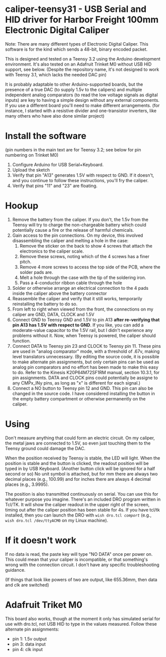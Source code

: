 # caliper-teensy31 - USB Serial and HID driver for Harbor Freight 100mm Electronic Digital Caliper

Note: There are many different types of Electronic Digital Caliper.
This software is for the kind which sends a 48-bit, binary encoded packet.

This is designed and tested on a Teensy 3.2 using the Arduino development environment.
It's also tested on an Adafruit Trinket M0 without USB HID support, see below.
(Despite the repository name, it's not designed to work with Teensy 3.1, which lacks the needed DAC pin)

It is probably adaptable to other Arduino-supported boards, but the presence of a true DAC (to supply 1.5v to the calipers)
and multiple independent analog comparators (to read the low voltage signals as digital inputs)
are key to having a simple design without any external components.
If you use a different board you'll need to make different arrangements.
(for instance, I started with a resistive divider and one-transistor inverters,
like many others who have also done similar project)

# Install the software

(pin numbers in the main text are for Teensy 3.2; see below for pin numbering on Trinket M0)

1. Configure Arduino for USB Serial+Keyboard.
1. Upload the sketch
1. Verify that pin "A13" generates 1.5V with respect to GND.  If it doesn't, and you continue to follow these instructions, you'll fry the caliper.
1. Verify that pins "11" and "23" are floating.

# Hookup
1. Remove the battery from the caliper.
 If you don't, the 1.5v from the Teensy will try to charge the non-chargeable battery
 which could potentially cause a fire or the release of harmful chemicals.
1. Gain access to the pin connections. On my device, this involved disassembling the caliper and melting a hole in the case:
   1. Remove the sticker on the back to show 4 screws that attach the electronics to the caliper scale.
   1. Remove these screws, noting which of the 4 screws has a finer pitch.
   1. Remove 4 more screws to access the top side of the PCB, where the solder pads are.
   1. Melt a hole through the case with the tip of the soldering iron.
   1. Pass a 4-conductor ribbon cable through the hole
1. Solder or otherwise arrange an electrical connection to the 4 pads inside the caliper above the battery connector
1. Reassemble the caliper and verify that it still works, temporarily reinstalling the battery to do so.
1. From left to right when viewed from the front, the connections on my caliper are GND, DATA, CLOCK and 1.5V
1. Connect GND to Teensy GND and 1.5V to pin A13 **after re-verifying that pin A13 has 1.5V with respect to GND**.
  If you like, you can add a moderate-value capacitor to the 1.5V rail, but I didn't experience any problems without it.
  Now, when Teensy is powered, the caliper should function.
1. Connect DATA to Teensy pin 23 and CLOCK to Teensy pin 11.
  These pins are used in "analog comparator" mode, with a threshold of .67v,
  making level translators unnecessary.
  (By editing the source code, it is possible to make alternate pin assignments,
  but only certain pins can be used as analog pin comparators
  and no effort has been made to make this easy to do.
  Refer to the Kinesis K20P64M72SF1RM manual, section 10.3.1, for pin assignments.
  DATA and CLOCK pins could potentially be assigne to any CMPx\_INy pins,
  as long as "x" is different for each signal.)
1. Connect a NO button to Teensy pin 12 and GND.
  This pin can also be changed in the source code.
  I have considered installing the button in the empty battery compartment or otherwise permanently on the caliper.

# Using
Don't measure anything that could form an electric circuit.
On my caliper, the metal jaws are connected to 1.5V, so even just touching them to the Teensy ground could damage the DAC.

When the position received by Teensy is stable, the LED will light.
When the position is stable and the button is clicked, the readout position will be typed in by USB Keyboard.
(Another button click will be ignored for a half second or so)
No unit symbol is attached, but for mm there are always two decimal places (e.g., 100.99)
and for inches there are always 4 decimal places (e.g., 3.9995).

The position is also transmitted continuously on serial.  You can use this for whatever purpose you imagine.
There's an included DRO program written in Tcl/TK.
It will show the caliper readout in the upper right of the screen, timing out after the caliper position has been stable for 4s.
If you have tcl/tk installed, then you can launch the DRO with `wish dro.tcl `_`comport`_ (e.g., `wish dro.tcl /dev/ttyACM0` on my Linux machine).

# If it doesn't work
If no data is read, the paste key will type "NO DATA" once per power on.
This could mean that your caliper is incompatible, or that something's wrong with the connection circuit.
I don't have any specific troubleshooting guidance.

(If things that look like powers of two are output, like 655.36mm, then data and clk are switched)

# Adafruit Triket M0

This board also works, though at the moment it only has simulated serial for use with dro.tcl, not USB HID to type in the values measured.
Follow these alternate pin assignments:

- pin 1: 1.5v output
- pin 3: data input
- pin 4: clk input
